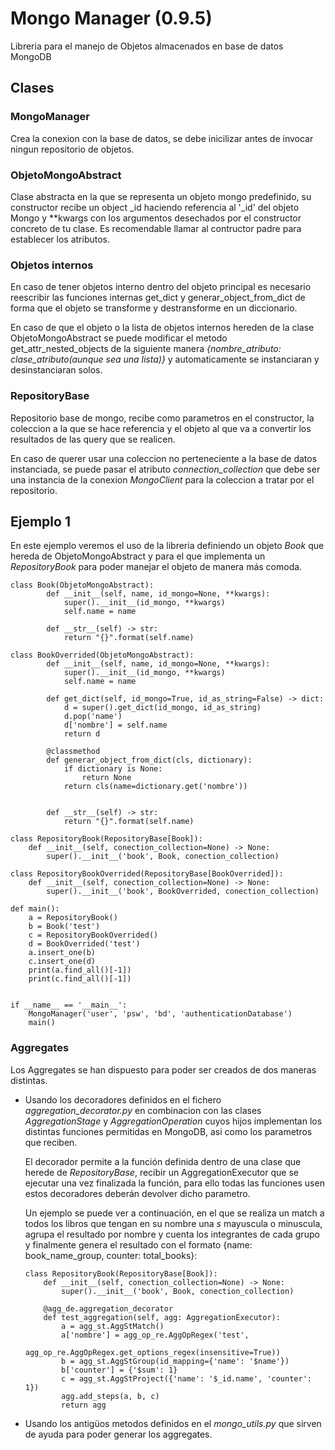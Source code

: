 # Mongo Manager (0.9.5)

Libreria para el manejo de Objetos almacenados en base de datos MongoDB

## Clases

### MongoManager

Crea la conexion con la base de datos, se debe inicilizar antes de 
invocar ningun repositorio de objetos.

### ObjetoMongoAbstract

Clase abstracta en la que se representa un objeto mongo predefinido,
su constructor recibe un object _id haciendo referencia al '_id' del
objeto Mongo y **kwargs con los argumentos desechados por el
constructor concreto de tu clase. Es recomendable llamar al contructor 
padre para establecer los atributos.

### Objetos internos

En caso de tener objetos interno dentro del objeto principal es necesario
reescribir las funciones internas get_dict y generar_object_from_dict de 
forma que el objeto se transforme y destransforme en un diccionario.

En caso de que el objeto o la lista de objetos internos hereden de la clase ObjetoMongoAbstract
se puede modificar el metodo get_attr_nested_objects de la siguiente manera
*{nombre_atributo: clase_atributo(aunque sea una lista)}* y automaticamente se instanciaran y desinstanciaran
solos.

### RepositoryBase

Repositorio base de mongo, recibe como parametros en el constructor,
la coleccion a la que se hace referencia y el objeto al que va a convertir
los resultados de las query que se realicen.

En caso de querer usar una coleccion no perteneciente a la base de datos instanciada,
se puede pasar el atributo *connection_collection* que debe ser una instancia de la conexion 
*MongoClient* para la coleccion a tratar por el repositorio.

## Ejemplo 1

En este ejemplo veremos el uso de la libreria definiendo un objeto <i>Book</i> 
que hereda de ObjetoMongoAbstract y para el que implementa un <i>RepositoryBook</i>
 para poder manejar el objeto de manera más comoda.

    class Book(ObjetoMongoAbstract):
            def __init__(self, name, id_mongo=None, **kwargs):
                super().__init__(id_mongo, **kwargs)
                self.name = name
        
            def __str__(self) -> str:
                return "{}".format(self.name)

    class BookOverrided(ObjetoMongoAbstract):
            def __init__(self, name, id_mongo=None, **kwargs):
                super().__init__(id_mongo, **kwargs)
                self.name = name

            def get_dict(self, id_mongo=True, id_as_string=False) -> dict:
                d = super().get_dict(id_mongo, id_as_string)
                d.pop('name')
                d['nombre'] = self.name
                return d
        
            @classmethod
            def generar_object_from_dict(cls, dictionary):
                if dictionary is None:
                    return None
                return cls(name=dictionary.get('nombre'))


            def __str__(self) -> str:
                return "{}".format(self.name)

    class RepositoryBook(RepositoryBase[Book]):
        def __init__(self, conection_collection=None) -> None:
            super().__init__('book', Book, conection_collection)

    class RepositoryBookOverrided(RepositoryBase[BookOverrided]):
        def __init__(self, conection_collection=None) -> None:
            super().__init__('book', BookOverrided, conection_collection)

    def main():
        a = RepositoryBook()
        b = Book('test')
        c = RepositoryBookOverrided()
        d = BookOverrided('test')
        a.insert_one(b)
        c.insert_one(d)
        print(a.find_all()[-1])
        print(c.find_all()[-1])


    if __name__ == '__main__':
        MongoManager('user', 'psw', 'bd', 'authenticationDatabase')
        main()


### Aggregates

Los Aggregates se han dispuesto para poder ser creados de dos maneras distintas.

 - Usando los decoradores definidos en el fichero _aggregation_decorator.py_ en combinacion
con las clases _AggregationStage_ y _AggregationOperation_ cuyos hijos implementan los distintas 
funciones permitidas en MongoDB, asi como los parametros que reciben.

   El decorador permite a la función definida dentro de una clase que herede de _RepositoryBase_, recibir un
AggregationExecutor que se ejecutar una vez finalizada la función, para ello todas las funciones usen estos decoradores
deberán devolver dicho parametro.

   Un ejemplo se puede ver a continuación, en el que se realiza un match a todos los libros que tengan en su nombre una *s* mayuscula 
o minuscula, agrupa el resultado por nombre y cuenta los integrantes de cada grupo y finalmente genera el resultado con
el formato {name: book_name_group, counter: total_books}:

       class RepositoryBook(RepositoryBase[Book]):
           def __init__(self, conection_collection=None) -> None:
               super().__init__('book', Book, conection_collection)
       
           @agg_de.aggregation_decorator
           def test_aggregation(self, agg: AggregationExecutor):
               a = agg_st.AggStMatch()
               a['nombre'] = agg_op_re.AggOpRegex('test',
                                                  agg_op_re.AggOpRegex.get_options_regex(insensitive=True))
               b = agg_st.AggStGroup(id_mapping={'name': '$name'})
               b['counter'] = {'$sum': 1}
               c = agg_st.AggStProject({'name': '$_id.name', 'counter': 1})
               agg.add_steps(a, b, c)
               return agg

 - Usando los antigüos metodos definidos en el _mongo_utils.py_ que sirven de ayuda para poder generar los aggregates.

